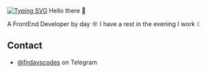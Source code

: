 [![Typing SVG](https://readme-typing-svg.herokuapp.com?color=%2336BCF7&lines=Computer+science+student)](https://git.io/typing-svg)
Hello there 👋

A FrontEnd Developer by day ☼ I have a rest in the evening I work ☾

## Contact

- [@firdavscodes](https://telegram.com/firdavscodes) on Telegram 
